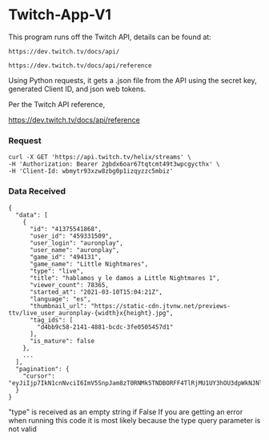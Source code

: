 # Twitch-App-V1

This program runs off the Twitch API, details can be found at:
```
https://dev.twitch.tv/docs/api/ 

https://dev.twitch.tv/docs/api/reference
```

Using Python requests, it gets a .json file from the API using the secret key, generated Client ID, and json web tokens.

Per the Twitch API reference,

https://dev.twitch.tv/docs/api/reference

### Request 
```
curl -X GET 'https://api.twitch.tv/helix/streams' \
-H 'Authorization: Bearer 2gbdx6oar67tqtcmt49t3wpcgycthx' \
-H 'Client-Id: wbmytr93xzw8zbg0p1izqyzzc5mbiz'
```
### Data Received 

```
{
  "data": [
    {
      "id": "41375541868",
      "user_id": "459331509",
      "user_login": "auronplay",
      "user_name": "auronplay",
      "game_id": "494131",
      "game_name": "Little Nightmares",
      "type": "live",
      "title": "hablamos y le damos a Little Nightmares 1",
      "viewer_count": 78365,
      "started_at": "2021-03-10T15:04:21Z",
      "language": "es",
      "thumbnail_url": "https://static-cdn.jtvnw.net/previews-ttv/live_user_auronplay-{width}x{height}.jpg",
      "tag_ids": [
        "d4bb9c58-2141-4881-bcdc-3fe0505457d1"
      ],
      "is_mature": false
    },
    ...
  ],
  "pagination": {
    "cursor": "eyJiIjp7IkN1cnNvciI6ImV5SnpJam8zT0RNMk5TNDBORFF4TlRjMU1UY3hOU3dpWkNJNlptRnNjMlVzSW5RaU9uUnlkV1Y5In0sImEiOnsiQ3Vyc29yIjoiZXlKeklqb3hOVGs0TkM0MU56RXhNekExTVRZNU1ESXNJbVFpT21aaGJITmxMQ0owSWpwMGNuVmxmUT09In19"
  }
}
```
"type" is received as an empty string if False
If you are getting an error when running this code it is most likely because the type query parameter is not valid
